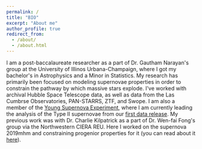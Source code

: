 ```yaml
---
permalink: /
title: "BIO"
excerpt: "About me"
author_profile: true
redirect_from: 
  - /about/
  - /about.html
---
```


I am a post-baccalaureate researcher as a part of Dr. Gautham Narayan's group at the University of Illinos Urbana-Champaign, where I got my bachelor's in Astrophysics and a Minor in Statistics. My research has primarily been focused on modeling supernovae properties in order to constrain the pathway by which massive stars explode. I've worked with archival Hubble Space Telescope data, as well as data from the Las Cumbrse Observatories, PAN-STARRS, ZTF, and Swope. I am also a member of the [Young Supernova Experiment](https://yse.ucsc.edu/), where I am currently leading the analysis of the Type II supernovae from our [first data release](https://jsnv3.github.io/publication/2023-05-The-Young-Supernova-Experiment-Data-Release-1-Light-Curves-and-Photometric-Classification-of1975-Supernovae). 
My previous work was with Dr. Charlie Kilpatrick as a part of Dr. Wen-fai Fong's group via the Northwestern CIERA REU. Here I worked on the supernova 2019mhm and constraining progenior properties for it (you can read about it [here](https://jsnv3.github.io/publication/2023-06-01-The-Type-IIP-Supernova-2019mhm-and-Constraints-on-its-Progenitor-System)). 
